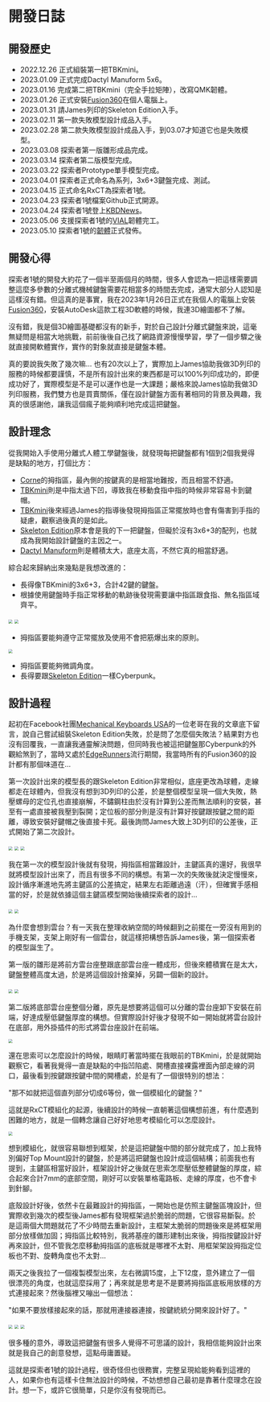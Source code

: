 # 開發日誌

## 開發歷史

- 2022.12.26 正式組裝第一把TBKmini。
- 2023.01.09 正式完成Dactyl Manuform 5x6。
- 2023.01.16 完成第二把TBKmini（完全手拉矩陣），改寫QMK韌體。
- 2023.01.26 正式安裝[Fusion360](https://www.autodesk.com/products/fusion-360/overview?term=1-YEAR&tab=subscription)在個人電腦上。
- 2023.01.31 請James列印的Skeleton Edition入手。
- 2023.02.11 第一款失敗模型設計成品入手。
- 2023.02.28 第二款失敗模型設計成品入手，到03.07才知道它也是失敗模型。
- 2023.03.08 探索者第一版雛形成品完成。
- 2023.03.14 探索者第二版模型完成。
- 2023.03.22 探索者Prototype單手模型完成。
- 2023.04.01 探索者正式命名為系列，3x6+3鍵盤完成、測試。
- 2023.04.15 正式命名RxCT為探索者1號。
- 2023.04.23 探索者1號檔案Github正式開源。
- 2023.04.24 探索者1號登上[KBDNews](https://kbd.news/Explorer-RxCT-1994.html)。
- 2023.05.06 支援探索者1號的[VIAL](https://get.vial.today/)韌體完工。
- 2023.05.10 探索者1號的[韌體](https://github.com/DreaM117er/Explorer-Keyboard-RxCT/releases)正式發佈。

## 開發心得

探索者1號的開發大約花了一個半至兩個月的時間，很多人會認為一把這樣需要調整這麼多參數的分離式機械鍵盤需要花相當多的時間去完成，通常大部分人認知是這樣沒有錯。但這真的是事實，我在2023年1月26日正式在我個人的電腦上安裝[Fusion360](https://www.autodesk.com/products/fusion-360/overview?term=1-YEAR&tab=subscription)，安裝AutoDesk這款工程3D軟體的時候，我連3D繪圖都不了解。

沒有錯，我是個3D繪圖基礎都沒有的新手，對於自己設計分離式鍵盤來說，這毫無疑問是相當大地挑戰，前前後後自己找了網路資源慢慢學習，學了一個步驟之後就直接開軟體實作，實作的對象就直接是鍵盤本體。

真的要說我失敗了幾次嘛... 也有20次以上了，實際加上James協助我做3D列印的服務的時候都要謹慎，不是所有設計出來的東西都是可以100%列印成功的，即便成功好了，實際模型是不是可以運作也是一大課題；嚴格來說James協助我做3D列印服務，我們雙方也是買賣關係，僅在設計鍵盤方面有著相同的背景及興趣，我真的很感謝他，讓我這個瘋子能夠順利地完成這把鍵盤。

## 設計理念

從我開始入手使用分離式人體工學鍵盤後，就發現每把鍵盤都有1個到2個我覺得是缺點的地方，打個比方：

- [Corne](https://github.com/foostan/crkbd)的拇指區，最內側的按鍵真的是相當地難按，而且相當不舒適。
- [TBKmini](https://github.com/Bastardkb/TBK-Mini)則是中指太過下凹，導致我在移動食指中指的時候非常容易卡到鍵帽。
- [TBKmini](https://github.com/Bastardkb/TBK-Mini)後來經過James的指導後發現拇指區正常擺放時也會有傷害到手指的疑慮，觀察過後真的是如此。
- [Skeleton Edition](https://github.com/atsuyuki/dactyl-manuform-skeleton-edition-4x5)原本會是我的下一把鍵盤，但礙於沒有3x6+3的配列，也就成為我開始設計鍵盤的主因之一。
- [Dactyl Manuform](https://github.com/abstracthat/dactyl-manuform)則是體積太大，底座太高，不然它真的相當舒適。

綜合起來歸納出來幾點是我想改進的：

- 長得像TBKmini的3x6+3，合計42鍵的鍵盤。
- 根據使用鍵盤時手指正常移動的軌跡後發現需要讓中指區跟食指、無名指區域齊平。

<img src="log/1-1.jpg" style="zoom: 50%;" >
<img src="log/1-2.jpg" style="zoom: 50%;" >

- 拇指區要能夠遵守正常擺放及使用不會把筋爆出來的原則。

<img src="log/1-3.jpg" style="zoom: 50%;" >

- 拇指區要能夠微調角度。
- 長得要跟[Skeleton Edition](https://github.com/atsuyuki/dactyl-manuform-skeleton-edition-4x5)一樣Cyberpunk。

## 設計過程

起初在Facebook社團[Mechanical Keyboards USA](https://www.facebook.com/groups/mechanicalkeyboardsusa)的一位老哥在我的文章底下留言，說自己嘗試組裝Skeleton Edition失敗，於是問了怎麼個失敗法？結果對方也沒有回覆我，一直讓我通靈解決問題，但同時我也被這把鍵盤那Cyberpunk的外觀給煞到了，當時又處於[EdgeRunners](https://www.cyberpunk.net/zh-tw/edgerunners)流行期間，我當時所有的Fusion360的設計都有那個味道在...

第一次設計出來的模型長的跟Skeleton Edition非常相似，底座更改為球體，走線都走在球體內，但我沒有想到3D列印的公差，於是整個模型呈現一個大失敗，熱壓螺母的定位孔也直接崩解，不鏽鋼柱由於沒有計算到公差而無法順利的安裝，甚至有一處直接被我壓到裂開；定位板的部分則是沒有計算好按鍵跟按鍵之間的距離，導致安裝好鍵帽之後直接卡死。最後詢問James大致上3D列印的公差後，正式開始了第二次設計。

<img src="log/2-1.jpg" style="zoom: 50%;" >
<img src="log/2-2.jpg" style="zoom: 50%;" >
<img src="log/2-3.jpg" style="zoom: 50%;" >

我在第一次的模型設計後就有發現，拇指區相當難設計，主鍵區真的還好，我很早就將模型設計出來了，而且有很多不同的構想。有第一次的失敗後就決定慢慢來，設計循序漸進地先將主鍵區的公差搞定，結果左右距離過遠（汗），但確實手感相當的好，於是就依據這個主鍵區模型開始後續探索者的設計...

<img src="log/3-1.jpg" style="zoom: 50%;" >
<img src="log/3-2.jpg" style="zoom: 50%;" >

為什麼會想到雲台？有一天我在整理收納空間的時候翻到之前擺在一旁沒有用到的手機支架，支架上剛好有一個雲台，就這樣把構想告訴James後，第一個探索者的模型誕生了。

第一版的雛形是將前方雲台座整跟底部雲台座一體成形，但後來體積實在是太大，鍵盤整體高度太過，於是將這個設計捨棄掉，另闢一個新的設計。

<img src="log/4-1.png" style="zoom: 50%;" >
<img src="log/4-2.png" style="zoom: 50%;" >

第二版將底部雲台座整個分離，原先是想要將這個可以分離的雲台座卸下安裝在前端，好達成壓低鍵盤厚度的構想。但實際設計好後才發現不如一開始就將雲台設計在底部，用外掛插件的形式將雲台座設計在前端。

<img src="log/4-3.png" style="zoom: 50%;" >

還在思索可以怎麼設計的時候，眼睛盯著當時擺在我眼前的TBKmini，於是就開始觀察它，看著我覺得一直是缺點的中指凹陷處、開槽直接裸露裡面內部走線的洞口，最後看到按鍵跟按鍵中間的開槽處，於是有了一個很特別的想法：

"那不如就把這個直列部分切成6等份，做一個模組化的鍵盤？"

這就是RxCT模組化的起源，後續設計的時候一直朝著這個構想前進，有什麼遇到困難的地方，就是一個轉念讓自己好好地思考模組化可以怎麼設計。

<img src="log/5-1.jpg" style="zoom: 50%;" >

想到模組化，就很容易聯想到框架，於是這把鍵盤中間的部分就完成了，加上我特別偏好Top Mount設計的鍵盤，於是將這把鍵盤也設計成這個結構；前面我也有提到，主鍵區相當好設計，框架設計好之後就在思索怎麼壓低整體鍵盤的厚度，綜合起來合計7mm的底部空間，剛好可以安裝單格電路板、走線的厚度，也不會卡到針腳。

底殼設計好後，依然卡在最難設計的拇指區，一開始也是仿照主鍵盤區塊設計，但實際收到幾次的模型後James都有發現框架過於脆弱的問題，它很容易斷裂。於是這兩個大問題就花了不少時間去重新設計，主框架太脆弱的問題後來是將框架用部分放樣做加固；拇指區比較特別，我將基座的雛形建制出來後，拇指按鍵設計好再來設計，但不管我怎麼移動拇指區的底板就是哪裡不太對、用框架架設拇指定位板也不對、旋轉角度也不太對... 

兩天之後我拉了一個複製模型出來，左右微調15度，上下12度，意外建立了一個很漂亮的角度，也就這麼採用了；再來就是思考是不是要將拇指區底板用放樣的方式連接起來？然後腦裡又嘣出一個想法：

"如果不要放樣接起來的話，那就用連接器連接，按鍵統統分開來設計好了。"

<img src="log/6-1.png" style="zoom: 50%;" >
<img src="log/6-2.png" style="zoom: 50%;" >
<img src="log/6-3.png" style="zoom: 50%;" >

很多種的意外，導致這把鍵盤有很多人覺得不可思議的設計，我相信能夠設計出來就是我自己的創意發想，這點毋庸置疑。

這就是探索者1號的設計過程，很奇怪但也很務實，完整呈現給能夠看到這裡的人，如果你也有這樣卡住無法設計的時候，不妨想想自己最初是靠著什麼理念在設計。想一下，或許它很簡單，只是你沒有發現而已。

